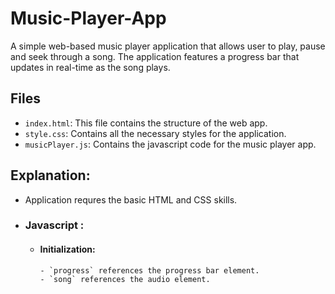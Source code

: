 # Music-Player-App

A simple web-based music player application that allows user to play, pause and seek through a song. The application features a progress bar that updates in real-time as the song plays.

## Files

- `index.html`: This file contains the structure of the web app.
- `style.css`: Contains all the necessary styles for the application.
- `musicPlayer.js`: Contains the javascript code for the music player app.

## Explanation: 
- Application requres the basic HTML and CSS skills.
- ### Javascript :
    - #### Initialization:
          - `progress` references the progress bar element.
          - `song` references the audio element.
